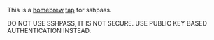 This is a [homebrew][homebrew] [tap] for sshpass.

DO NOT USE SSHPASS, IT IS NOT SECURE.
USE PUBLIC KEY BASED AUTHENTICATION INSTEAD.

[homebrew]: http://brew.sh/
[tap]: https://github.com/Homebrew/homebrew/blob/master/share/doc/homebrew/brew-tap.md
